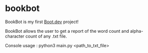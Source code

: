 # bookbot

BookBot is my first [Boot.dev](https://www.boot.dev) project!

BookBot allows the user to get a report of the word count and alpha-character count of any .txt file. 

Console usage : python3 main.py <path_to_txt_file>
